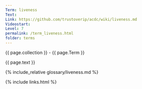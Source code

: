 ```yaml
---
Term: liveness
Text: 
Link: https://github.com/trustoverip/acdc/wiki/liveness.md
Videostart: 
Level: 7
permalink: /term_liveness.html
folder: terms
---
```


{{ page.collection }} - {{ page.Term }}

   {{ page.text }}

{% include_relative glossary/liveness.md %}

 {% include links.html %} 
